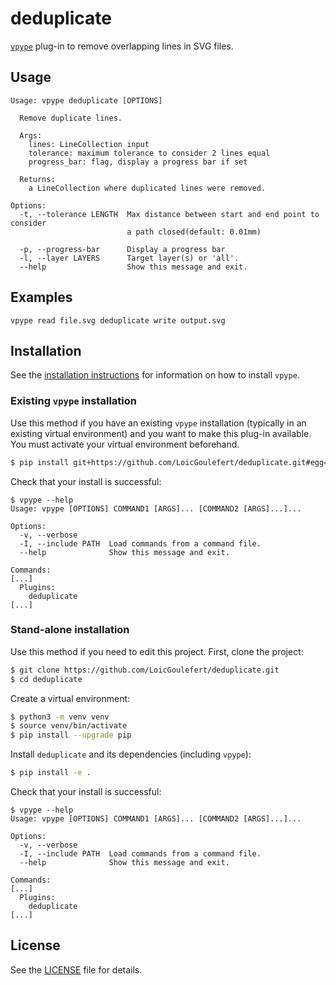 # deduplicate

[`vpype`](https://github.com/abey79/vpype) plug-in to remove overlapping lines in SVG files.


## Usage

```
Usage: vpype deduplicate [OPTIONS]

  Remove duplicate lines.

  Args:     
    lines: LineCollection input
    tolerance: maximum tolerance to consider 2 lines equal
    progress_bar: flag, display a progress bar if set

  Returns:
    a LineCollection where duplicated lines were removed.

Options:
  -t, --tolerance LENGTH  Max distance between start and end point to consider
                          a path closed(default: 0.01mm)

  -p, --progress-bar      Display a progress bar
  -l, --layer LAYERS      Target layer(s) or 'all'.
  --help                  Show this message and exit.
```


## Examples

`vpype read file.svg deduplicate write output.svg`


## Installation

See the [installation instructions](https://vpype.readthedocs.io/en/stable/install.html) for information on how
to install `vpype`.


### Existing `vpype` installation

Use this method if you have an existing `vpype` installation (typically in an existing virtual environment) and you
want to make this plug-in available. You must activate your virtual environment beforehand.

```bash
$ pip install git+https://github.com/LoicGoulefert/deduplicate.git#egg=deduplicate
```

Check that your install is successful:

```
$ vpype --help
Usage: vpype [OPTIONS] COMMAND1 [ARGS]... [COMMAND2 [ARGS]...]...

Options:
  -v, --verbose
  -I, --include PATH  Load commands from a command file.
  --help              Show this message and exit.

Commands:
[...]
  Plugins:
    deduplicate
[...]
```

### Stand-alone installation

Use this method if you need to edit this project. First, clone the project:

```bash
$ git clone https://github.com/LoicGoulefert/deduplicate.git
$ cd deduplicate
```

Create a virtual environment:

```bash
$ python3 -m venv venv
$ source venv/bin/activate
$ pip install --upgrade pip
```

Install `deduplicate` and its dependencies (including `vpype`):

```bash
$ pip install -e .
```

Check that your install is successful:

```
$ vpype --help
Usage: vpype [OPTIONS] COMMAND1 [ARGS]... [COMMAND2 [ARGS]...]...

Options:
  -v, --verbose
  -I, --include PATH  Load commands from a command file.
  --help              Show this message and exit.

Commands:
[...]
  Plugins:
    deduplicate
[...]
```


## License

See the [LICENSE](LICENSE) file for details.
